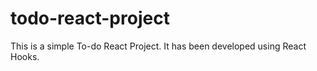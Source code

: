 # todo-react-project
This is a simple To-do React Project. It has been developed using React Hooks.
